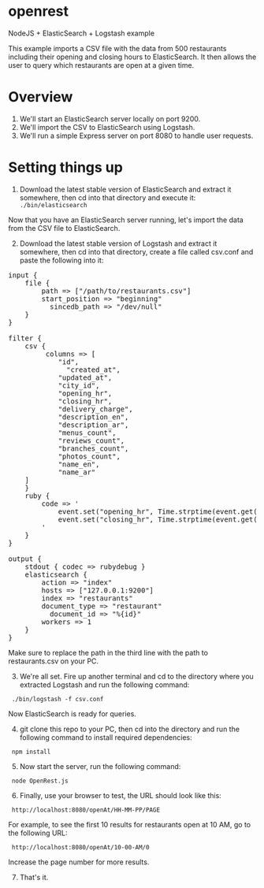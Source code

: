 # openrest
NodeJS + ElasticSearch + Logstash example

This example imports a CSV file with the data from 500 restaurants including their opening and closing hours to ElasticSearch.
It then allows the user to query which restaurants are open at a given time.

# Overview

1. We'll start an ElasticSearch server locally on port 9200.
2. We'll import the CSV to ElasticSearch using Logstash.
3. We'll run a simple Express server on port 8080 to handle user requests.

# Setting things up

1. Download the latest stable version of ElasticSearch and extract it somewhere, then cd into that directory and execute it:
<code> ./bin/elasticsearch </code>

Now that you have an ElasticSearch server running, let's import the data from the CSV file to ElasticSearch.

2. Download the latest stable version of Logstash and extract it somewhere, then cd into that directory, create a file called csv.conf and paste the following into it:

<pre>
input {
    file {
        path => ["/path/to/restaurants.csv"]
        start_position => "beginning"
	      sincedb_path => "/dev/null"
    }
}

filter {
    csv {
         columns => [
            "id",
	          "created_at",
            "updated_at",
            "city_id",
            "opening_hr",
            "closing_hr",
            "delivery_charge",
            "description_en",
            "description_ar",
            "menus_count",
            "reviews_count",
            "branches_count",
            "photos_count",
            "name_en",
            "name_ar"
	]
    }
    ruby {
        code => '
            event.set("opening_hr", Time.strptime(event.get("opening_hr"), "%I:%M:%S %p").strftime("%H%M"));
            event.set("closing_hr", Time.strptime(event.get("closing_hr"), "%I:%M:%S %p").strftime("%H%M"));
        '
    }
}

output {
    stdout { codec => rubydebug }
    elasticsearch {
        action => "index"
        hosts => ["127.0.0.1:9200"]
        index => "restaurants"
        document_type => "restaurant"
	      document_id => "%{id}"
        workers => 1
    }
}
</pre>

Make sure to replace the path in the third line with the path to restaurants.csv on your PC.

3. We're all set. Fire up another terminal and cd to the directory where you extracted Logstash and run the following command:

<code> ./bin/logstash -f csv.conf </code>

Now ElasticSearch is ready for queries.

4. git clone this repo to your PC, then cd into the directory and run the following command to install required dependencies:

<code> npm install </code>

5. Now start the server, run the following command:

<code> node OpenRest.js </code>

6. Finally, use your browser to test, the URL should look like this:

<code> http://localhost:8080/openAt/HH-MM-PP/PAGE </code>

For example, to see the first 10 results for restaurants open at 10 AM, go to the following URL:

<code> http://localhost:8080/openAt/10-00-AM/0 </code>

Increase the page number for more results.

7. That's it.

